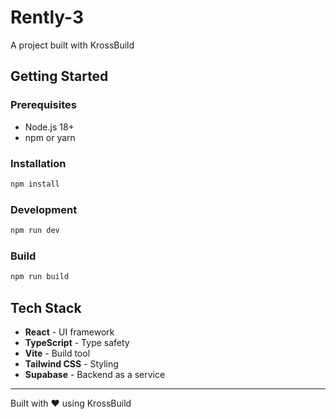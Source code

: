 # Rently-3

A project built with KrossBuild

## Getting Started

### Prerequisites
- Node.js 18+ 
- npm or yarn

### Installation

```bash
npm install
```

### Development

```bash
npm run dev
```

### Build

```bash
npm run build
```

## Tech Stack

- **React** - UI framework
- **TypeScript** - Type safety
- **Vite** - Build tool
- **Tailwind CSS** - Styling
- **Supabase** - Backend as a service

---

Built with ❤️ using KrossBuild
